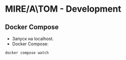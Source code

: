 # MIRE/A\TOM - Development

## Docker Compose

* Запуск на localhost.
*  Docker Compose:

```bash
docker compose watch
```

